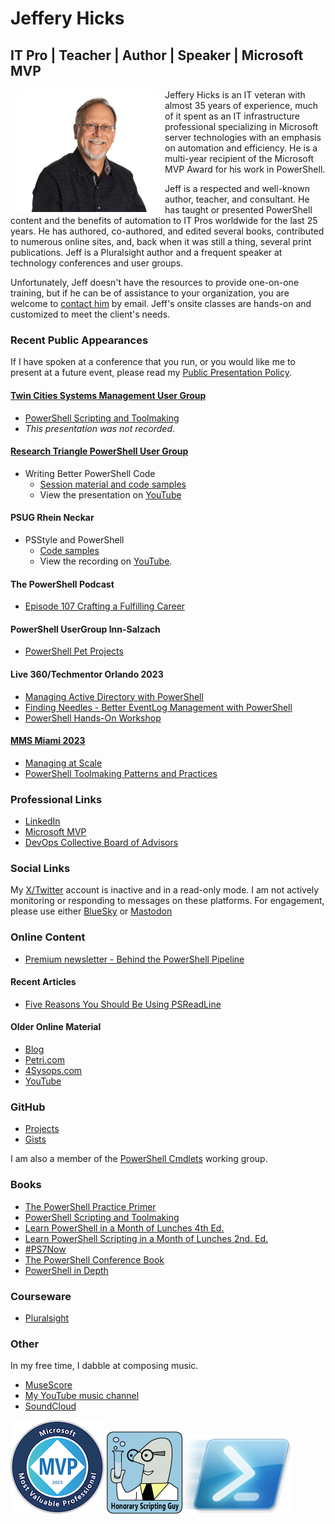 # Jeffery Hicks

## IT Pro | Teacher | Author | Speaker | Microsoft MVP

<img src='images/jdh-oct2024.png' alt="Jeff Hicks" style="float:left;padding:0px 10px 5px 10px"/>Jeffery Hicks is an IT veteran with almost 35 years of experience, much of it spent as an IT infrastructure professional specializing in Microsoft server technologies with an emphasis on automation and efficiency. He is a multi-year recipient of the Microsoft MVP Award for his work in PowerShell.

Jeff is a respected and well-known author, teacher, and consultant. He has taught or presented PowerShell content and the benefits of automation to IT Pros worldwide for the last 25 years. He has authored, co-authored, and edited several books, contributed to numerous online sites, and, back when it was still a thing, several print publications. Jeff is a Pluralsight author and a frequent speaker at technology conferences and user groups.

Unfortunately, Jeff doesn't have the resources to provide one-on-one training, but if he can be of assistance to your organization, you are welcome to [contact him](mailto:jhicks@jdhitsolutions.com?Subject=Hello) by email. Jeff's onsite classes are hands-on and customized to meet the client's needs.

<img src='' style="float:left;padding:0px 10px 5px 0px"/>

### Recent Public Appearances

If I have spoken at a conference that you run, or you would like me to present at a future event, please read my [Public Presentation Policy](https://gist.github.com/jdhitsolutions/d0f1eeae99878a10f8132a44747db47a).

#### [Twin Cities Systems Management User Group](https://tcsmug.org/)

- [PowerShell Scripting and Toolmaking](https://github.com/jdhitsolutions/PSScriptingToolmaking)
- *This presentation was not recorded*.

#### [Research Triangle PowerShell User Group](https://www.meetup.com/Research-Triangle-PowerShell-Users-Group/)

- Writing Better PowerShell Code
  - [Session material and code samples](https://gist.github.com/jdhitsolutions/a2f3a246c929a91e494601fa1c44fa55)
  - View the presentation on [YouTube](https://www.youtube.com/watch?v=WxoO1KJqCxU)

#### PSUG Rhein Neckar

- PSStyle and PowerShell
  - [Code samples](https://github.com/jdhitsolutions/PowerShell-with-Style)
  - View the recording on [YouTube](https://www.youtube.com/watch?v=6LySy7rrUO8).

#### The PowerShell Podcast

- [Episode 107 Crafting a Fulfilling Career](https://www.youtube.com/watch?v=5kPqaXb6JjE)

#### PowerShell UserGroup Inn-Salzach

- [PowerShell Pet Projects](https://www.youtube.com/watch?v=9vqTDF3u5l8&t=1s)

#### Live 360/Techmentor Orlando 2023

- [Managing Active Directory with PowerShell](https://github.com/jdhitsolutions/Techmentor2023-ManagingAD)
- [Finding Needles - Better EventLog Management with PowerShell](https://github.com/jdhitsolutions/Techmentor2023-EventLogMgmt)
- [PowerShell Hands-On Workshop](https://github.com/jdhitsolutions/Techmentor2023-PowerShellHOL)

#### [MMS Miami 2023](https://github.com/jdhitsolutions/MMSMiami-2023)

- [Managing at Scale](https://github.com/jdhitsolutions/MMSMiami-2023/tree/main/ManagingAtScale)
- [PowerShell Toolmaking Patterns and Practices](https://github.com/jdhitsolutions/MMSMiami-2023/tree/main/PSToolMakingPatterns)

### Professional Links

- [LinkedIn](https://www.linkedin.com/in/jefferyhicks/)
- [Microsoft MVP](https://mvp.microsoft.com/en-us/PublicProfile/4000314)
- [DevOps Collective Board of Advisors](https://devopscollective.org/about/)

### Social Links

My [X/Twitter](https://x.com/jeffhicks) account is inactive and in a read-only mode. I am not actively monitoring or responding to messages on these platforms. For engagement, please use either [BlueSky](https://bsky.app/profile/jdhitsolutions.com) or <a rel="me" href="https://techhub.social/@JeffHicks">Mastodon</a>


### Online Content

- [Premium newsletter - Behind the PowerShell Pipeline](https://jdhitsolutions.com/newsletter)

#### Recent Articles

- [Five Reasons You Should Be Using PSReadLine](https://www.scriptrunner.com/en/blog/5-reasons-to-use-psreadline)

#### Older Online Material

- [Blog](https://jdhitsolutions.com/blog)
- [Petri.com](https://petri.com/author/jeff-hicks/)
- [4Sysops.com](https://4sysops.com/members/jeffery-hicks/)
- [YouTube](https://www.youtube.com/channel/UC-UCPvmrflWlgHUuT16hr3w)

### GitHub

- [Projects](https://github.com/jdhitsolutions)
- [Gists](https://gist.github.com/jdhitsolutions)

I am also a member of the [PowerShell Cmdlets](https://github.com/PowerShell/PowerShell/blob/master/docs/community/working-group-definitions.md#cmdlets-and-modules) working group.

### Books

- [The PowerShell Practice Primer](https://leanpub.com/psprimer)
- [PowerShell Scripting and Toolmaking](https://leanpub.com/powershell-scripting-toolmaking/)
- [Learn PowerShell in a Month of Lunches 4th Ed.](https://www.manning.com/books/learn-powershell-in-a-month-of-lunches?a_aid=jdhit&chan=code1)
- [Learn PowerShell Scripting in a Month of Lunches 2nd. Ed.](https://www.manning.com/books/learn-powershell-scripting-in-a-month-of-lunches-second-edition?a_aid=jdhit&chan=code1&a_aid=jdhit&chan=code1)
- [#PS7Now](https://leanpub.com/ps7now)
- [The PowerShell Conference Book](https://leanpub.com/powershell-conference-book)
- [PowerShell in Depth](https://www.manning.com/books/powershell-in-depth-second-edition)

### Courseware

- [Pluralsight](https://pluralsight.pxf.io/qbR6n)

### Other

In my free time, I dabble at composing music.

- [MuseScore](https://musescore.com/user/26698536)
- [My YouTube music channel](https://www.youtube.com/channel/UCQgbzJeDQm3zvuHz13UMwZA)
- [SoundCloud](https://soundcloud.com/jhicks61)

![MVP](images/2023-microsoft-most-valuable-professional-mvp-150x150.png) ![honorary scripting guy](images/Honorary-Scripting-Guy_medium.png) ![PowerShell](images/Windows_PowerShell_icon.png)
